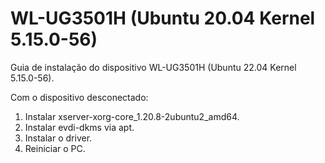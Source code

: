 # WL-UG3501H (Ubuntu 20.04 Kernel 5.15.0-56)
Guia de instalação do dispositivo WL-UG3501H (Ubuntu 22.04 Kernel 5.15.0-56).

Com o dispositivo desconectado:

1. Instalar xserver-xorg-core_1.20.8-2ubuntu2_amd64.
2. Instalar evdi-dkms via apt.
3. Instalar o driver.
4. Reiniciar o PC.
